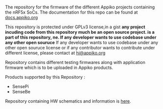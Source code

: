  The repository for the firmware of the different Appiko projects containing the nRF5x SoCs. The documentation for this repo can be found at [docs.appiko.org](https://docs.appiko.org/doc.html?view=firmware)

This repository is protected under GPLv3 license,in a gist
**any project incuding code from this repository much be an open source project. is a part of this repository, ne. If any developer wants to use codebase under any other open souruce**
If any developer wants to use codebase under any other open souruce license or if any contributor wants to contribute under different license, please contact at hi@appiko.org

Repository contains different testing firmwares along with application firmware which is to be uploaded in Appiko 
products.

Products supported by this Repository : 
 - SensePi
 - SenseBe

Repository containing HW schematics and information is [here](https://github.com/Appiko/sense_snap_hw).
